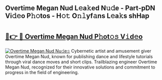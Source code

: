## Overtime Megan Nud L𝚎a𝚔ed N𝚞𝚍e - Part-pDN Vi𝚍𝚎o P𝚑𝚘tos - H𝚘𝚝 O𝚗𝚕yf𝚊ns L𝚎a𝚔s shHap

# <h2><a href="http://kfd23jl.oniu.top/?m=Overtime+Megan+Nud">🔗👉 🔴 Overtime Megan Nud P𝚑ot𝚘𝚜 V𝚒d𝚎o</a></h2>

[![Overtime Megan Nud Nu𝚍e𝚜](https://i.imgur.com/0qMVB7G.gif)](http://kfd23jl.oniu.top/?m=Overtime+Megan+Nud)
Cybernetic artist and amusement giver Overtime Megan Nud, known for publishing dance and lifestyle tutorials through viral dance moves and short clips. Trailblazing engineer Overtime Megan Nud, recognized for their innovative solutions and commitment to progress in the field of engineering.  
